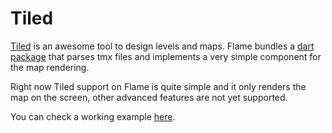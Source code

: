 # Tiled

[Tiled](https://www.mapeditor.org/) is an awesome tool to design levels and maps. Flame bundles a [dart package](https://pub.dev/packages/tiled) that parses tmx files and implements a very simple component for the map rendering.

Right now Tiled support on Flame is quite simple and it only renders the map on the screen, other advanced features are not yet supported.

You can check a working example [here](/doc/examples/tiled).
